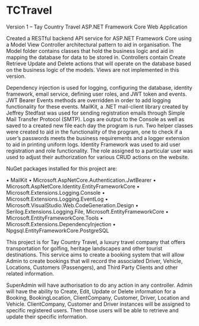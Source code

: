 # TCTravel

Version 1 – Tay Country Travel ASP.NET Framework Core Web Application

Created a RESTful backend API service for ASP.NET Framework Core using a Model View Controller architectural pattern to aid in organisation. The Model folder contains classes that hold the business logic and aid in mapping the database for data to be stored in. Controllers contain Create Retrieve Update and Delete actions that will operate on the database based on the business logic of the models. Views are not implemented in this version. 

Dependency injection is used for logging, configuring the database, identity framework, email service, defining user roles, and JWT token and events. JWT Bearer Events methods are overridden in order to add logging functionality for these events. MailKit, a .NET mail-client library created by Jeffrey Stedfast was used for sending registration emails through Simple Mail Transfer Protocol (SMTP). Logs are output to the Console as well as saved to a created new file each day the program is run. Two helper classes were created to aid in the functionality of the program, one to check if a user’s passwords meets the business requirements and a logger extension to aid in printing uniform logs. Identity Framework was used to aid user registration and role functionality. The role assigned to a particular user was used to adjust their authorization for various CRUD actions on the website.

NuGet packages installed for this project are: 

•    MailKit
•    Microsoft.AspNetCore.Authentication.JwtBearer
•    Microsoft.AspNetCore.Identity.EntityFrameworkCore
•    Microsoft.Extensions.Logging.Console
•    Microsoft.Extensions.Logging.EventLog
•    Microsoft.VisualStudio.Web.CodeGeneration.Design
•    Serilog.Extensions.Logging.File, Microsoft.EntityFrameworkCore
•    Microsoft.EntityFrameworkCore.Tools
•    Microsoft.Extensions.DependencyInjection
•    Npgsql.EntityFrameworkCore.PostgreSQL

This project is for Tay Country Travel, a luxury travel company that offers transportation for golfing, heritage landscapes and other tourist destinations. This service aims to create a booking system that will allow Admin to create bookings that will record the associated Driver, Vehicle, Locations, Customers (Passengers), and Third Party Clients and other related information. 

SuperAdmin will have authorisation to do any action in any controller. Admin will have the ability to Create, Edit, Update or Delete information for a Booking, BookingLocation, ClientCompany, Customer, Driver, Location and Vehicle. ClientCompany, Customer and Driver instances will be assigned to specific registered users. Then those users will be able to retrieve and update their specific information.

